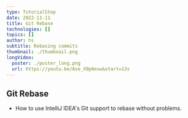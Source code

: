 ```yaml
---
type: TutorialStep
date: 2022-11-11
title: Git Rebase
technologies: []
topics: []
author: hs
subtitle: Rebasing commits
thumbnail: ./thumbnail.png
longVideo:
  poster: ./poster_long.png
  url: https://youtu.be/Ase_X9p6exw&start=13s
---
```


## Git Rebase

* How to use IntelliJ IDEA's Git support to rebase without problems.